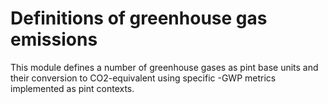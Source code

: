 # Definitions of greenhouse gas emissions 

This module defines a number of greenhouse gases as pint base units and
their conversion to CO2-equivalent using specific <IPCC report>-GWP<y> metrics
implemented as pint contexts.